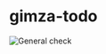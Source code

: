 # gimza-todo
![General check](https://github.com/zlatkoverk/gimza-todo/workflows/General%20check/badge.svg?branch=master&event=push)
